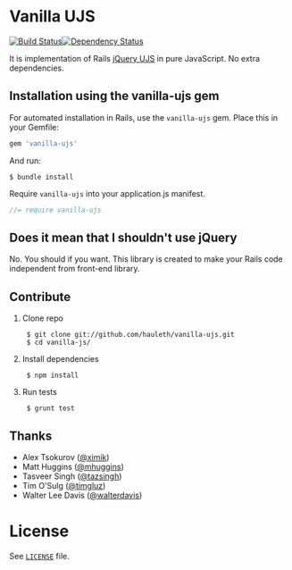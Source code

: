 # Vanilla UJS
[![Build Status][travis-img]][travis-link][![Dependency Status](https://gemnasium.com/hauleth/vanilla-ujs.png)](https://gemnasium.com/hauleth/vanilla-ujs)

It is implementation of Rails [jQuery UJS][jq-ujs] in pure JavaScript.
No extra dependencies.

## Installation using the vanilla-ujs gem

For automated installation in Rails, use the `vanilla-ujs` gem.
Place this in your Gemfile:

```ruby
gem 'vanilla-ujs'
```

And run:

```shell
$ bundle install
```

Require `vanilla-ujs` into your application.js manifest.

```javascript
//= require vanilla-ujs
```

## Does it mean that I shouldn't use jQuery

No. You should if you want. This library is created to make your Rails code
independent from front-end library.

## Contribute

1. Clone repo

        $ git clone git://github.com/hauleth/vanilla-ujs.git
        $ cd vanilla-js/

2. Install dependencies

        $ npm install

3. Run tests

        $ grunt test

## Thanks

- Alex Tsokurov ([@ximik](https://github.com/ximik))
- Matt Huggins ([@mhuggins](https://github.com/mhuggins))
- Tasveer Singh ([@tazsingh](https://github.com/tazsingh))
- Tim O'Sulg ([@timgluz](https://github.com/timgluz))
- Walter Lee Davis ([@walterdavis](https://github.com/walterdavis))

# License

See [`LICENSE`](LICENSE.txt) file.

[travis-img]:  https://travis-ci.org/hauleth/vanilla-ujs.png?branch=master
[travis-link]: https://travis-ci.org/hauleth/vanilla-ujs
[jq-ujs]:      https://github.com/rails/jquery-ujs
